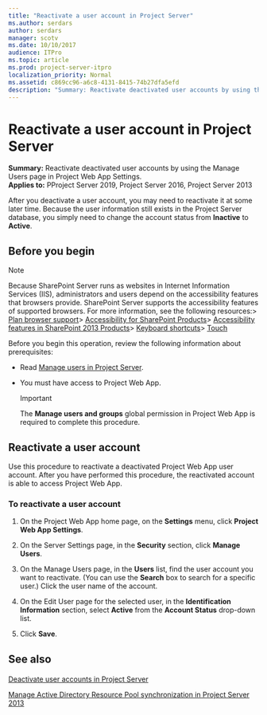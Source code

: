 ```yaml
---
title: "Reactivate a user account in Project Server"
ms.author: serdars
author: serdars
manager: scotv
ms.date: 10/10/2017
audience: ITPro
ms.topic: article
ms.prod: project-server-itpro
localization_priority: Normal
ms.assetid: c869cc96-a6c8-4131-8415-74b27dfa5efd
description: "Summary: Reactivate deactivated user accounts by using the Manage Users page in Project Web App Settings."
---
```


# Reactivate a user account in Project Server
 
 **Summary:** Reactivate deactivated user accounts by using the Manage Users page in Project Web App Settings.<br/>
**Applies to:** PProject Server 2019, Project Server 2016, Project Server 2013
  
After you deactivate a user account, you may need to reactivate it at some later time. Because the user information still exists in the Project Server database, you simply need to change the account status from **Inactive** to **Active**.
  
## Before you begin

> [!NOTE]
>  Because SharePoint Server runs as websites in Internet Information Services (IIS), administrators and users depend on the accessibility features that browsers provide. SharePoint Server supports the accessibility features of supported browsers. For more information, see the following resources:> [Plan browser support](/SharePoint/install/browser-support-planning)> [Accessibility for SharePoint Products](/SharePoint/accessibility-guidelines)> [Accessibility features in SharePoint 2013 Products](https://go.microsoft.com/fwlink/p/?LinkId=246501)> [Keyboard shortcuts](https://go.microsoft.com/fwlink/p/?LinkID=246504)> [Touch](/windows/win32/wintouch/windows-touch-gestures-overview)
  
Before you begin this operation, review the following information about prerequisites: 
  
- Read [Manage users in Project Server](manage-users-in-project-server.md).
    
- You must have access to Project Web App.
    
    > [!IMPORTANT]
    > The **Manage users and groups** global permission in Project Web App is required to complete this procedure.
  
## Reactivate a user account

Use this procedure to reactivate a deactivated Project Web App user account. After you have performed this procedure, the reactivated account is able to access Project Web App.
  
### To reactivate a user account

1. On the Project Web App home page, on the **Settings** menu, click **Project Web App Settings**.
    
2. On the Server Settings page, in the **Security** section, click **Manage Users**.
    
3. On the Manage Users page, in the **Users** list, find the user account you want to reactivate. (You can use the **Search** box to search for a specific user.) Click the user name of the account.
    
4. On the Edit User page for the selected user, in the **Identification Information** section, select **Active** from the **Account Status** drop-down list.
    
5. Click **Save**.
    
## See also

#### 

[Deactivate user accounts in Project Server](deactivate-user-accounts-in-project-server.md)
  
[Manage Active Directory Resource Pool synchronization in Project Server 2013](manage-active-directory-resource-pool-synchronization-in-project-server-2013.md)